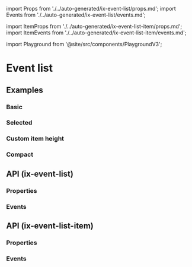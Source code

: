 import Props from './../auto-generated/ix-event-list/props.md';
import Events from './../auto-generated/ix-event-list/events.md';

import ItemProps from './../auto-generated/ix-event-list-item/props.md';
import ItemEvents from './../auto-generated/ix-event-list-item/events.md';

import Playground from '@site/src/components/PlaygroundV3';

# Event list

## Examples

### Basic

<Playground
  name="event-list" 
  height="14rem"
  examplesByName>
</Playground>

### Selected

<Playground
  name="event-list-selected" 
  height="14rem"
  hideInitalCodePreview
  examplesByName>
</Playground>

### Custom item height

<Playground
  name="event-list-custom-item-height" 
  height="15rem"
  hideInitalCodePreview
  examplesByName>
</Playground>

### Compact

<Playground
  name="event-list-compact" 
  height="14rem"
  hideInitalCodePreview
  examplesByName>
</Playground>

## API (ix-event-list)

### Properties

<Props />

### Events

<Events />

## API (ix-event-list-item)

### Properties

<ItemProps />

### Events

<ItemEvents />
